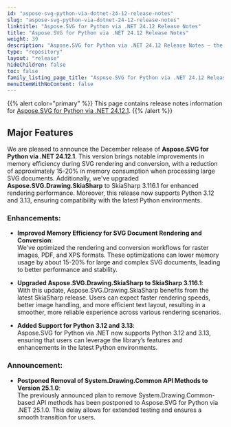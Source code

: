 ```yaml
---
id: "aspose-svg-python-via-dotnet-24-12-release-notes"
slug: "aspose-svg-python-via-dotnet-24-12-release-notes"
linktitle: "Aspose.SVG for Python via .NET 24.12 Release Notes"
title: "Aspose.SVG for Python via .NET 24.12 Release Notes"
weight: 39
description: "Aspose.SVG for Python via .NET 24.12 Release Notes – the latest updates and fixes."
type: "repository"
layout: "release"
hideChildren: false
toc: false
family_listing_page_title: "Aspose.SVG for Python via .NET 24.12 Release Notes"
menuItemWithNoContent: false
---
```

{{% alert color="primary" %}}
This page contains release notes information for [Aspose.SVG for Python via .NET 24.12.1](https://pypi.org/project/aspose-svg-net/24.12.1/).
{{% /alert %}}

## Major Features

We are pleased to announce the December release of **Aspose.SVG for Python via .NET 24.12.1**. This version brings notable improvements in memory efficiency during SVG rendering and conversion, with a reduction of approximately 15-20% in memory consumption when processing large SVG documents. Additionally, we've upgraded **Aspose.SVG.Drawing.SkiaSharp** to SkiaSharp 3.116.1 for enhanced rendering performance. Moreover, this release now supports Python 3.12 and 3.13, ensuring compatibility with the latest Python environments.

### Enhancements:

- **Improved Memory Efficiency for SVG Document Rendering and Conversion**:  
  We've optimized the rendering and conversion workflows for raster images, PDF, and XPS formats. These optimizations can lower memory usage by about 15-20% for large and complex SVG documents, leading to better performance and stability.
  
- **Upgraded Aspose.SVG.Drawing.SkiaSharp to SkiaSharp 3.116.1**:  
  With this update, Aspose.SVG.Drawing.SkiaSharp benefits from the latest SkiaSharp release. Users can expect faster rendering speeds, better image handling, and more efficient text layout, resulting in a smoother, more reliable experience across various rendering scenarios.

- **Added Support for Python 3.12 and 3.13**:  
  Aspose.SVG for Python via .NET now supports Python 3.12 and 3.13, ensuring that users can leverage the library’s features and enhancements in the latest Python environments.

### Announcement:

- **Postponed Removal of System.Drawing.Common API Methods to Version 25.1.0**:  
  The previously announced plan to remove System.Drawing.Common-based API methods has been postponed to Aspose.SVG for Python via .NET 25.1.0. This delay allows for extended testing and ensures a smooth transition for users.

